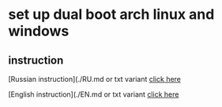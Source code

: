 # set up dual boot arch linux and windows

## instruction

[Russian instruction](./RU.md
or txt variant [click here](./RU.txt)

[English instruction](./EN.md
or txt variant [click here](./EN.txt)
